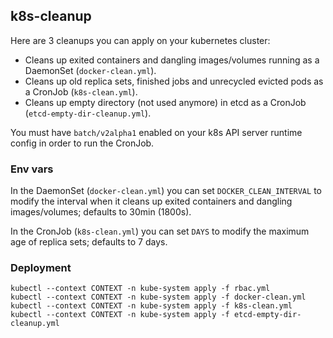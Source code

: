 ## k8s-cleanup

Here are 3 cleanups you can apply on your kubernetes cluster:
* Cleans up exited containers and dangling images/volumes running as a DaemonSet (`docker-clean.yml`).
* Cleans up old replica sets, finished jobs and unrecycled evicted pods as a CronJob (`k8s-clean.yml`).
* Cleans up empty directory (not used anymore) in etcd as a CronJob (`etcd-empty-dir-cleanup.yml`).

You must have `batch/v2alpha1` enabled on your k8s API server runtime config in order to run the CronJob.

### Env vars
In the DaemonSet (`docker-clean.yml`) you can set `DOCKER_CLEAN_INTERVAL` to modify the interval when it cleans up exited containers and dangling images/volumes; defaults to 30min (1800s).

In the CronJob (`k8s-clean.yml`) you can set `DAYS` to modify the maximum age of replica sets; defaults to 7 days.

### Deployment

```
kubectl --context CONTEXT -n kube-system apply -f rbac.yml
kubectl --context CONTEXT -n kube-system apply -f docker-clean.yml
kubectl --context CONTEXT -n kube-system apply -f k8s-clean.yml
kubectl --context CONTEXT -n kube-system apply -f etcd-empty-dir-cleanup.yml
```
